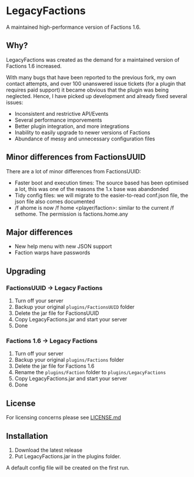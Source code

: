 # LegacyFactions
A maintained high-performance version of Factions 1.6.

## Why?
LegacyFactions was created as the demand for a maintained version of Factions 1.6 increased.

With many bugs that have been reported to the previous fork, my own contact attempts, and over 100 unanswered issue tickets (for a plugin that requires paid support) it became obvious that the plugin was being neglected. Hence, I have picked up development and already fixed several issues:

* Inconsistent and restrictive API/Events
* Several performance imporvements  
* Better plugin integration, and more integrations
* Inability to easily upgrade to newer versions of Factions
* Abundance of messy and unnecessary configuration files  

## Minor differences from FactionsUUID
There are a lot of minor differences from FactionsUUID:

* Faster boot and execution times: The source based has been optimised a lot, this was one of the reasons the 1.x base was abandonded
* Tidy config files: we will migrate to the easier-to-read conf.json file, the json file also comes documented 
* /f ahome is now /f home <name> <player/faction>: similar to the current /f sethome. The permission is factions.home.any 

## Major differences
* New help menu with new JSON support
* Faction warps have passwords

## Upgrading
### FactionsUUID -> Legacy Factions
1) Turn off your server
2) Backup your original `plugins/FactionsUUID` folder
3) Delete the jar file for FactionsUUID
4) Copy LegacyFactions.jar and start your server
5) Done

### Factions 1.6 -> Legacy Factions
1) Turn off your server
2) Backup your original `plugins/Factions` folder
3) Delete the jar file for Factions 1.6
4) Rename the `plugins/Faction` folder to `plugins/LegacyFactions`
5) Copy LegacyFactions.jar and start your server
6) Done

## License
For licensing concerns please see [LICENSE.md](LICENSE.md)

## Installation
1. Download the latest release 
2. Put LegacyFactions.jar in the plugins folder.

A default config file will be created on the first run.
